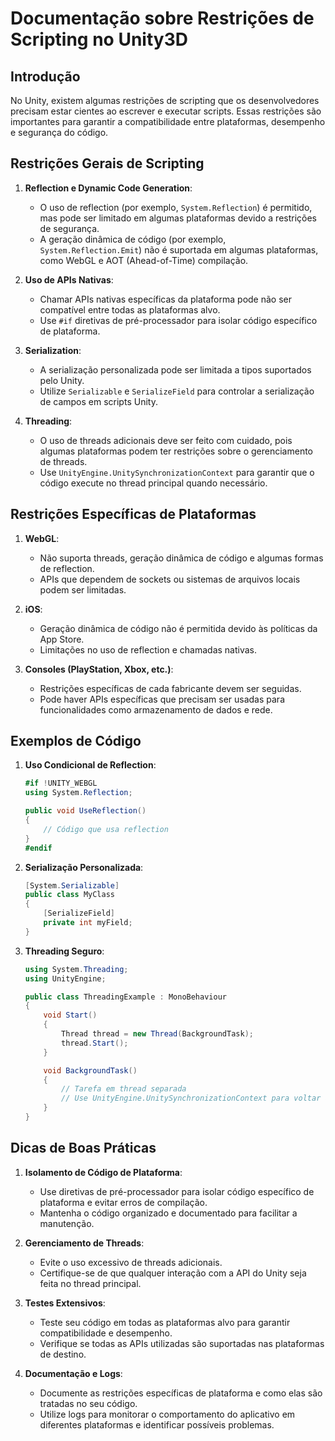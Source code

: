 
# Documentação sobre Restrições de Scripting no Unity3D

## Introdução

No Unity, existem algumas restrições de scripting que os desenvolvedores precisam estar cientes ao escrever e executar scripts. Essas restrições são importantes para garantir a compatibilidade entre plataformas, desempenho e segurança do código.

## Restrições Gerais de Scripting

1. **Reflection e Dynamic Code Generation**:
   - O uso de reflection (por exemplo, `System.Reflection`) é permitido, mas pode ser limitado em algumas plataformas devido a restrições de segurança.
   - A geração dinâmica de código (por exemplo, `System.Reflection.Emit`) não é suportada em algumas plataformas, como WebGL e AOT (Ahead-of-Time) compilação.

2. **Uso de APIs Nativas**:
   - Chamar APIs nativas específicas da plataforma pode não ser compatível entre todas as plataformas alvo.
   - Use `#if` diretivas de pré-processador para isolar código específico de plataforma.

3. **Serialization**:
   - A serialização personalizada pode ser limitada a tipos suportados pelo Unity.
   - Utilize `Serializable` e `SerializeField` para controlar a serialização de campos em scripts Unity.

4. **Threading**:
   - O uso de threads adicionais deve ser feito com cuidado, pois algumas plataformas podem ter restrições sobre o gerenciamento de threads.
   - Use `UnityEngine.UnitySynchronizationContext` para garantir que o código execute no thread principal quando necessário.

## Restrições Específicas de Plataformas

1. **WebGL**:
   - Não suporta threads, geração dinâmica de código e algumas formas de reflection.
   - APIs que dependem de sockets ou sistemas de arquivos locais podem ser limitadas.

2. **iOS**:
   - Geração dinâmica de código não é permitida devido às políticas da App Store.
   - Limitações no uso de reflection e chamadas nativas.

3. **Consoles (PlayStation, Xbox, etc.)**:
   - Restrições específicas de cada fabricante devem ser seguidas.
   - Pode haver APIs específicas que precisam ser usadas para funcionalidades como armazenamento de dados e rede.

## Exemplos de Código

1. **Uso Condicional de Reflection**:
   ```csharp
   #if !UNITY_WEBGL
   using System.Reflection;

   public void UseReflection()
   {
       // Código que usa reflection
   }
   #endif
   ```

2. **Serialização Personalizada**:
   ```csharp
   [System.Serializable]
   public class MyClass
   {
       [SerializeField]
       private int myField;
   }
   ```

3. **Threading Seguro**:
   ```csharp
   using System.Threading;
   using UnityEngine;

   public class ThreadingExample : MonoBehaviour
   {
       void Start()
       {
           Thread thread = new Thread(BackgroundTask);
           thread.Start();
       }

       void BackgroundTask()
       {
           // Tarefa em thread separada
           // Use UnityEngine.UnitySynchronizationContext para voltar ao thread principal se necessário
       }
   }
   ```

## Dicas de Boas Práticas

1. **Isolamento de Código de Plataforma**:
   - Use diretivas de pré-processador para isolar código específico de plataforma e evitar erros de compilação.
   - Mantenha o código organizado e documentado para facilitar a manutenção.

2. **Gerenciamento de Threads**:
   - Evite o uso excessivo de threads adicionais.
   - Certifique-se de que qualquer interação com a API do Unity seja feita no thread principal.

3. **Testes Extensivos**:
   - Teste seu código em todas as plataformas alvo para garantir compatibilidade e desempenho.
   - Verifique se todas as APIs utilizadas são suportadas nas plataformas de destino.

4. **Documentação e Logs**:
   - Documente as restrições específicas de plataforma e como elas são tratadas no seu código.
   - Utilize logs para monitorar o comportamento do aplicativo em diferentes plataformas e identificar possíveis problemas.
